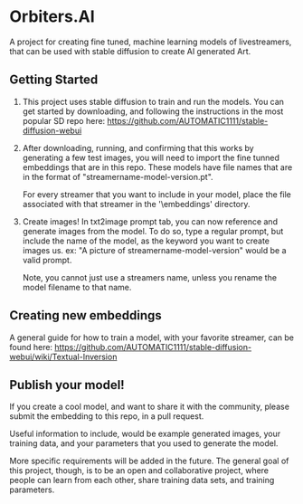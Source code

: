 # Orbiters.AI

A project for creating fine tuned, machine learning models of livestreamers, that can be used with stable diffusion to create AI generated Art.  


## Getting Started

1. This project uses stable diffusion to train and run the models.  You can get started by downloading, and following the instructions in the most popular SD repo here:  https://github.com/AUTOMATIC1111/stable-diffusion-webui

2. After downloading, running, and confirming that this works by generating a few test images, you will need to import the fine tunned embeddings that are in this repo. These models have file names that are in the format of "streamername-model-version.pt".  

    For every streamer that you want to include in your model, place the file associated with that streamer in the '\embeddings' directory.  

3. Create images!  In txt2image prompt tab, you can now reference and generate images from the model.  To do so, type a regular prompt, but include the name of the model, as the keyword you want to create images us.  ex: "A picture of streamername-model-version" would be a valid prompt.  

    Note, you cannot just use a streamers name, unless you rename the model filename to that name.  

## Creating new embeddings

A general guide for how to train a model, with your favorite streamer, can be found here:  https://github.com/AUTOMATIC1111/stable-diffusion-webui/wiki/Textual-Inversion

## Publish your model!

If you create a cool model, and want to share it with the community, please submit the embedding to this repo, in a pull request.  

Useful information to include, would be example generated images, your training data, and your parameters that you used to generate the model.  

More specific requirements will be added in the future.  The general goal of this project, though, is to be an open and collaborative project, where people can learn from each other, share training data sets, and training parameters.  
